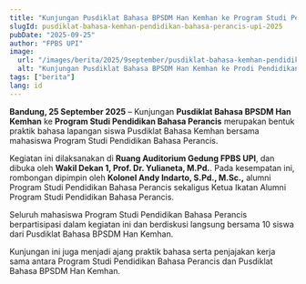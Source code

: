 ```yaml
---
title: "Kunjungan Pusdiklat Bahasa BPSDM Han Kemhan ke Program Studi Pendidikan Bahasa Perancis Fakultas Pendidikan Bahasa dan Sastra"
slugId: pusdiklat-bahasa-kemhan-pendidikan-bahasa-perancis-upi-2025
pubDate: "2025-09-25"
author: "FPBS UPI"
image:
  url: "/images/berita/2025/9september/pusdiklat-bahasa-kemhan-pendidikan-bahasa-perancis-upi-2025.webp"
  alt: "Kunjungan Pusdiklat Bahasa BPSDM Han Kemhan ke Prodi Pendidikan Bahasa Perancis"
tags: ["berita"]
lang: id
---
```


**Bandung, 25 September 2025** – Kunjungan **Pusdiklat Bahasa BPSDM Han Kemhan** ke **Program Studi Pendidikan Bahasa Perancis** merupakan bentuk praktik bahasa lapangan siswa Pusdiklat Bahasa Kemhan bersama mahasiswa Program Studi Pendidikan Bahasa Perancis.  

Kegiatan ini dilaksanakan di **Ruang Auditorium Gedung FPBS UPI**, dan dibuka oleh **Wakil Dekan 1, Prof. Dr. Yulianeta, M.Pd.**. Pada kesempatan ini, rombongan dipimpin oleh **Kolonel Andy Indarto, S.Pd., M.Sc.,** alumni Program Studi Pendidikan Bahasa Perancis sekaligus Ketua Ikatan Alumni Program Studi Pendidikan Bahasa Perancis.  

Seluruh mahasiswa Program Studi Pendidikan Bahasa Perancis berpartisipasi dalam kegiatan ini dan berdiskusi langsung bersama 10 siswa dari Pusdiklat Bahasa BPSDM Han Kemhan.  

Kunjungan ini juga menjadi ajang praktik bahasa serta penjajakan kerja sama antara Program Studi Pendidikan Bahasa Perancis dan Pusdiklat Bahasa BPSDM Han Kemhan.  
